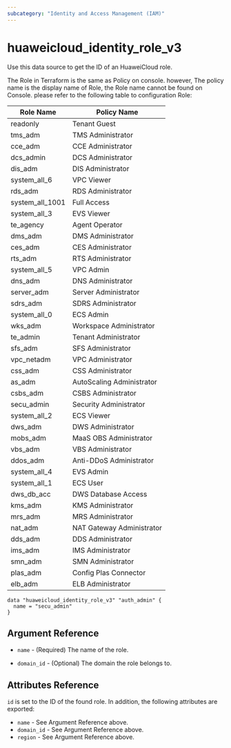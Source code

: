 ```yaml
---
subcategory: "Identity and Access Management (IAM)"
---
```


# huaweicloud\_identity\_role\_v3

Use this data source to get the ID of an HuaweiCloud role.

The Role in Terraform is the same as Policy on console. however,
The policy name is the display name of Role, the Role name cannot
be found on Console. please refer to the following table to configuration
Role:

Role Name | Policy Name
---- | ---
readonly | Tenant Guest
tms_adm | TMS Administrator
cce_adm | CCE Administrator
dcs_admin | DCS Administrator
dis_adm | DIS Administrator
system_all_6 | VPC Viewer
rds_adm | RDS Administrator
system_all_1001 | Full Access
system_all_3 | EVS Viewer
te_agency | Agent Operator
dms_adm | DMS Administrator
ces_adm | CES Administrator
rts_adm | RTS Administrator
system_all_5 | VPC Admin
dns_adm | DNS Administrator
server_adm | Server Administrator
sdrs_adm | SDRS Administrator
system_all_0 | ECS Admin
wks_adm | Workspace Administrator
te_admin | Tenant Administrator
sfs_adm | SFS Administrator
vpc_netadm | VPC Administrator
css_adm | CSS Administrator
as_adm | AutoScaling Administrator
csbs_adm | CSBS Administrator
secu_admin | Security Administrator
system_all_2 | ECS Viewer
dws_adm | DWS Administrator
mobs_adm | MaaS OBS  Administrator
vbs_adm | VBS Administrator
ddos_adm | Anti-DDoS Administrator
system_all_4 | EVS Admin
system_all_1 | ECS User
dws_db_acc | DWS Database Access
kms_adm | KMS Administrator
mrs_adm | MRS Administrator
nat_adm | NAT Gateway Administrator
dds_adm | DDS Administrator
ims_adm | IMS Administrator
smn_adm | SMN Administrator
plas_adm | Config Plas Connector
elb_adm | ELB Administrator


```hcl
data "huaweicloud_identity_role_v3" "auth_admin" {
  name = "secu_admin"
}
```

## Argument Reference

* `name` - (Required) The name of the role.

* `domain_id` - (Optional) The domain the role belongs to.

## Attributes Reference

`id` is set to the ID of the found role. In addition, the following attributes
are exported:

* `name` - See Argument Reference above.
* `domain_id` - See Argument Reference above.
* `region` - See Argument Reference above.
